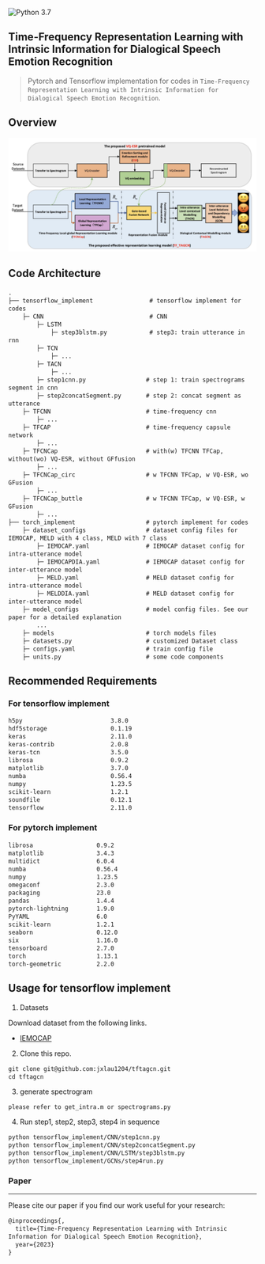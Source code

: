 ![Python 3.7](https://img.shields.io/badge/python-3.7-green.svg)

## Time-Frequency Representation Learning with Intrinsic Information for Dialogical Speech Emotion Recognition
> Pytorch and Tensorflow implementation for codes in `Time-Frequency Representation Learning with Intrinsic Information for Dialogical Speech Emotion Recognition`.   

## Overview

![model](tf_tagcn.jpg)

## Code Architecture
    .
    ├── tensorflow_implement                # tensorflow implement for codes
        ├─ CNN                              # CNN
            ├─ LSTM
                ├─ step3blstm.py            # step3: train utterance in rnn
            ├─ TCN
                ├─ ...
            ├─ TACN
                ├─ ...
            ├─ step1cnn.py                 # step 1: train spectrograms segment in cnn
            ├─ step2concatSegment.py       # step 2: concat segment as utterance
        ├─ TFCNN                           # time-frequency cnn
            ├─ ...
        ├─ TFCAP                           # time-frequency capsule network
            ├─ ...
        ├─ TFCNCap                         # with(w) TFCNN TFCap, without(wo) VQ-ESR, without GFfusion
            ├─ ...
        ├─ TFCNCap_circ                    # w TFCNN TFCap, w VQ-ESR, wo GFusion
            ├─ ...
        ├─ TFCNCap_buttle                  # w TFCNN TFCap, w VQ-ESR, w GFusion
            ├─ ...
    ├── torch_implement                    # pytorch implement for codes
        ├─ dataset_configs                 # dataset config files for IEMOCAP, MELD with 4 class, MELD with 7 class
            ├─ IEMOCAP.yaml                # IEMOCAP dataset config for intra-utterance model
            ├─ IEMOCAPDIA.yaml             # IEMOCAP dataset config for inter-utterance model
            ├─ MELD.yaml                   # MELD dataset config for intra-utterance model
            ├─ MELDDIA.yaml                # MELD dataset config for inter-utterance model
        ├─ model_configs                   # model config files. See our paper for a detailed explanation
            ...
        ├─ models                          # torch models files 
        ├─ datasets.py                     # customized Dataset class 
        ├─ configs.yaml                    # train config file
        ├─ units.py                        # some code components
## Recommended Requirements
### For tensorflow implement
    h5py                         3.8.0
    hdf5storage                  0.1.19
    keras                        2.11.0
    keras-contrib                2.0.8
    keras-tcn                    3.5.0
    librosa                      0.9.2
    matplotlib                   3.7.0
    numba                        0.56.4
    numpy                        1.23.5
    scikit-learn                 1.2.1
    soundfile                    0.12.1
    tensorflow                   2.11.0

### For pytorch implement
    librosa                  0.9.2
    matplotlib               3.4.3
    multidict                6.0.4
    numba                    0.56.4
    numpy                    1.23.5
    omegaconf                2.3.0
    packaging                23.0
    pandas                   1.4.4
    pytorch-lightning        1.9.0
    PyYAML                   6.0
    scikit-learn             1.2.1
    seaborn                  0.12.0
    six                      1.16.0
    tensorboard              2.7.0
    torch                    1.13.1
    torch-geometric          2.2.0



## Usage for tensorflow implement

1. Datasets 

Download dataset from the following links.

- [IEMOCAP](https://sail.usc.edu/iemocap/)

2. Clone this repo.
```
git clone git@github.com:jxlau1204/tftagcn.git
cd tftagcn
```

3. generate spectrogram
```
please refer to get_intra.m or spectrograms.py
```

4. Run step1, step2, step3, step4 in sequence
```
python tensorflow_implement/CNN/step1cnn.py
python tensorflow_implement/CNN/step2concatSegment.py
python tensorflow_implement/CNN/LSTM/step3blstm.py
python tensorflow_implement/GCNs/step4run.py
```

### Paper
---
Please cite our paper if you find our work useful for your research:
```
@inproceedings{,
  title={Time-Frequency Representation Learning with Intrinsic Information for Dialogical Speech Emotion Recognition},
  year={2023}
}
```
